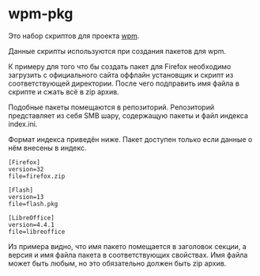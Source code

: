 # wpm-pkg
Это набор скриптов для проекта [wpm](https://github.com/kuchiman/wpm). 

Данные скрипты используются при создания пакетов для wpm.

К примеру для того что бы создать пакет для Firefox необходимо загрузить с официального сайта оффлайн установщик и скрипт из соответствующей директории. После чего подправить имя файла в скрипте и сжать всё в zip архив.

Подобные пакеты помещаются в репозиторий. Репозиторий представляет из себя SMB шару, содержащую пакеты и файл индекса index.ini.

Формат индекса приведён ниже. Пакет доступен только если данные о нём внесены в индекс.


    [Firefox]
    version=32
    file=firefox.zip
    
    [Flash]
    version=13
    file=flash.pkg
    
    [LibreOffice]
    version=4.4.1
    file=libreoffice
    
Из примера видно, что имя пакето помещается в заголовок секции, а версия и имя файла пакета в соответствующих свойствах. Имя файла может быть любым, но это обязательно должен быть zip архив.
